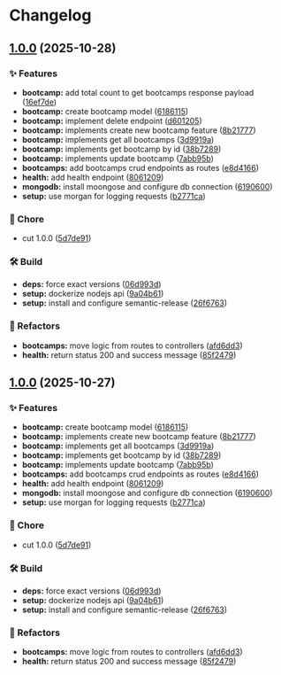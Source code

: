 # Changelog

## [1.0.0](https://github.com/gucasassi/devcamp/compare/devcamp-v1.0.0...devcamp-v1.0.0) (2025-10-28)


### ✨ Features

* **bootcamp:** add total count to get bootcamps response payload ([16ef7de](https://github.com/gucasassi/devcamp/commit/16ef7de4d18e9acad5b07ac3b2e67b361866a253))
* **bootcamp:** create bootcamp model ([6186115](https://github.com/gucasassi/devcamp/commit/61861155e120125002fbd6ddac0e584813828111))
* **bootcamp:** implement delete endpoint ([d601205](https://github.com/gucasassi/devcamp/commit/d601205dac1c5099fb94bd4d677727a1ade04152))
* **bootcamp:** implements create new bootcamp feature ([8b21777](https://github.com/gucasassi/devcamp/commit/8b2177784543b544d11ef53f4e714f6dfa558b57))
* **bootcamp:** implements get all bootcamps ([3d9919a](https://github.com/gucasassi/devcamp/commit/3d9919a5bf7b7cb18b36feb567e92ec6517ecd71))
* **bootcamp:** implements get bootcamp by id ([38b7289](https://github.com/gucasassi/devcamp/commit/38b72894c3c459634c4393d45b528a78bbe0b51e))
* **bootcamp:** implements update bootcamp ([7abb95b](https://github.com/gucasassi/devcamp/commit/7abb95b864768d4d89ff13c51b19b3859109f945))
* **bootcamps:** add bootcamps crud endpoints as routes ([e8d4166](https://github.com/gucasassi/devcamp/commit/e8d4166e5db25b058390676964bc4c844cef8bf3))
* **health:** add health endpoint ([8061209](https://github.com/gucasassi/devcamp/commit/8061209cfd8df786d31066b201a15b104814dbc3))
* **mongodb:** install moongose and configure db connection ([6190600](https://github.com/gucasassi/devcamp/commit/6190600d9a28b04eff77d05d1d22036ba3bb594e))
* **setup:** use morgan for logging requests ([b2771ca](https://github.com/gucasassi/devcamp/commit/b2771ca20621af1f94fd82a293f0bae1eba69d9b))


### 🧹 Chore

* cut 1.0.0 ([5d7de91](https://github.com/gucasassi/devcamp/commit/5d7de914a1b3b3309d077378f3c8659a69a89633))


### 🛠️ Build

* **deps:** force exact versions ([06d993d](https://github.com/gucasassi/devcamp/commit/06d993da96aaf4f724096ff145e386cd675ba6f2))
* **setup:** dockerize nodejs api ([9a04b61](https://github.com/gucasassi/devcamp/commit/9a04b61735f31328f648a63bb91b97d6faaf7d20))
* **setup:** install and configure semantic-release ([26f6763](https://github.com/gucasassi/devcamp/commit/26f6763fd1029ac51aeba36ec66001791563e97a))


### 🔄 Refactors

* **bootcamps:** move logic from routes to controllers ([afd6dd3](https://github.com/gucasassi/devcamp/commit/afd6dd3ec09dada4925f6dc24e5985794848f67b))
* **health:** return status 200 and success message ([85f2479](https://github.com/gucasassi/devcamp/commit/85f2479ac56dd688552c1e9c53949e98ab508f12))

## [1.0.0](https://github.com/gucasassi/devcamp/compare/devcamp-v0.0.1...devcamp-v1.0.0) (2025-10-27)


### ✨ Features

* **bootcamp:** create bootcamp model ([6186115](https://github.com/gucasassi/devcamp/commit/61861155e120125002fbd6ddac0e584813828111))
* **bootcamp:** implements create new bootcamp feature ([8b21777](https://github.com/gucasassi/devcamp/commit/8b2177784543b544d11ef53f4e714f6dfa558b57))
* **bootcamp:** implements get all bootcamps ([3d9919a](https://github.com/gucasassi/devcamp/commit/3d9919a5bf7b7cb18b36feb567e92ec6517ecd71))
* **bootcamp:** implements get bootcamp by id ([38b7289](https://github.com/gucasassi/devcamp/commit/38b72894c3c459634c4393d45b528a78bbe0b51e))
* **bootcamp:** implements update bootcamp ([7abb95b](https://github.com/gucasassi/devcamp/commit/7abb95b864768d4d89ff13c51b19b3859109f945))
* **bootcamps:** add bootcamps crud endpoints as routes ([e8d4166](https://github.com/gucasassi/devcamp/commit/e8d4166e5db25b058390676964bc4c844cef8bf3))
* **health:** add health endpoint ([8061209](https://github.com/gucasassi/devcamp/commit/8061209cfd8df786d31066b201a15b104814dbc3))
* **mongodb:** install moongose and configure db connection ([6190600](https://github.com/gucasassi/devcamp/commit/6190600d9a28b04eff77d05d1d22036ba3bb594e))
* **setup:** use morgan for logging requests ([b2771ca](https://github.com/gucasassi/devcamp/commit/b2771ca20621af1f94fd82a293f0bae1eba69d9b))


### 🧹 Chore

* cut 1.0.0 ([5d7de91](https://github.com/gucasassi/devcamp/commit/5d7de914a1b3b3309d077378f3c8659a69a89633))


### 🛠️ Build

* **deps:** force exact versions ([06d993d](https://github.com/gucasassi/devcamp/commit/06d993da96aaf4f724096ff145e386cd675ba6f2))
* **setup:** dockerize nodejs api ([9a04b61](https://github.com/gucasassi/devcamp/commit/9a04b61735f31328f648a63bb91b97d6faaf7d20))
* **setup:** install and configure semantic-release ([26f6763](https://github.com/gucasassi/devcamp/commit/26f6763fd1029ac51aeba36ec66001791563e97a))


### 🔄 Refactors

* **bootcamps:** move logic from routes to controllers ([afd6dd3](https://github.com/gucasassi/devcamp/commit/afd6dd3ec09dada4925f6dc24e5985794848f67b))
* **health:** return status 200 and success message ([85f2479](https://github.com/gucasassi/devcamp/commit/85f2479ac56dd688552c1e9c53949e98ab508f12))
